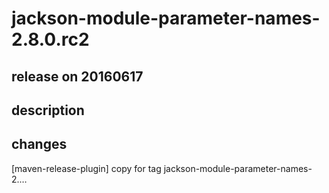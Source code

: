 # jackson-module-parameter-names-2.8.0.rc2

## release on 20160617

## description

## changes

[maven-release-plugin] copy for tag jackson-module-parameter-names-2.…

